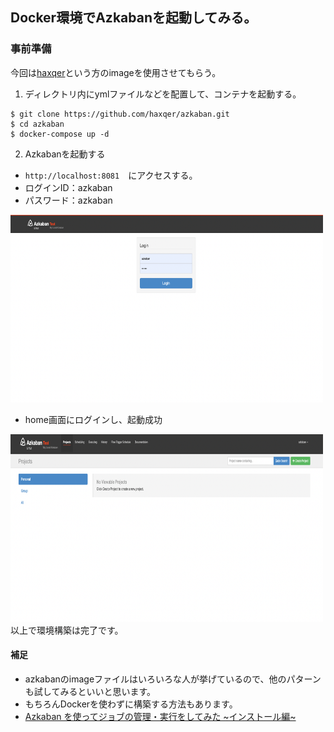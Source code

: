 ## Docker環境でAzkabanを起動してみる。

### 事前準備
今回は[haxqer](https://github.com/haxqer/azkaban)という方のimageを使用させてもらう。
1. ディレクトリ内にymlファイルなどを配置して、コンテナを起動する。
```
$ git clone https://github.com/haxqer/azkaban.git
$ cd azkaban
$ docker-compose up -d
```
2. Azkabanを起動する
- `http://localhost:8081`　にアクセスする。
- ログインID：azkaban
- パスワード：azkaban

<img src="../images/login.png" width="500" height="300">

- home画面にログインし、起動成功<br>

<img src="../images/home.png" width="500" height="300">
以上で環境構築は完了です。

#### 補足
- azkabanのimageファイルはいろいろな人が挙げているので、他のパターンも試してみるといいと思います。
- もちろんDockerを使わずに構築する方法もあります。
- [Azkaban を使ってジョブの管理・実行をしてみた ~インストール編~](https://tech-lab.sios.jp/archives/13312)